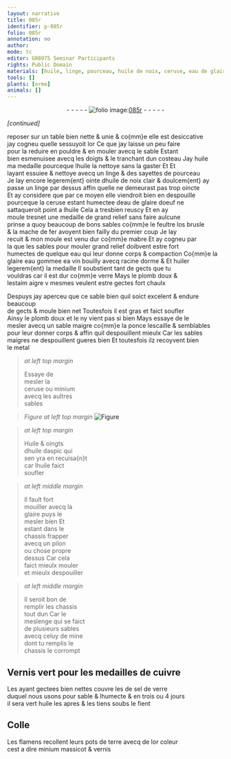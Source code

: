 ```yaml
---
layout: narrative
title: 085r
identifier: p-085r
folio: 085r
annotation: no
author:
mode: tc
editor: GR8975 Seminar Participants
rights: Public Domain
materials: [huile, linge, pourceau, huile de noix, ceruse, eau de glaire doeuf, feultre, os, mache de fer, eau, glaire, eau gommee, vin, racine dorme, plomb doux, estaim, plomb, ponce, lescaille, metal, minium, huile daspic, Vernis, cuivre, sel de verre, fient, Colle, terre, or, massicot, vernis]
tools: []
plants: [orme]
animals: []
---
```


<div class="folio" align="center">- - - - - <a href="http://gallica.bnf.fr/ark:/12148/btv1b10500001g/f175.image" target="_blank"><img src="https://cu-mkp.github.io/2017-workshop-edition/assets/photo-icon.png" alt="folio image: " style="display:inline-block; margin-bottom:-3px;"/>085r</a> - - - - - </div>  
 
*[continued]*
  
reposer sur un table bien nette & unie & co{mm}e elle est desiccative<br/> jay cogneu quelle sessuyoit <span class="del">lor</span> Ce que jay laisse un peu faire<br/> pour la reduire en pouldre & en mouler avecq le sable Estant<br/> bien esmenuisee avecq les doigts & le tranchant dun costeau Jay <span class="m">huile</span><br/> ma medaille pourceque l<span class="m">huile</span> la nettoye sans la gaster <span class="del">Et</span> Et<br/> layant essuiee & nettoye avecq un <span class="m">linge</span> & des sayettes de <span class="m">pourceau</span><br/> Je lay encore legerem{ent} ointe d<span class="m">huile de noix</span> clair & doulcem{ent} ay<br/> passe un <span class="m">linge</span> par dessus affin quelle ne demeurast pas trop oincte<br/> Et ay considere que par ce moyen elle viendroit bien en despouille<br/> pourceque la <span class="m">ceruse</span> estant humectee d<span class="m">eau de glaire doeuf</span> ne<br/> sattaqueroit point a l<span class="m">huile</span> Cela a tresbien reuscy Et en ay<br/> moule tresnet une medaille de grand relief sans faire aulcune<br/> prinse a quoy beaucoup de bons sables co{mm}e le <span class="m">feultre</span> l<span class="m">os</span> brusle<br/> & la <span class="m">mache de fer</span> avoyent bien failly du premier coup Je lay<br/> recuit & mon moule est venu dur co{mm}e mabre Et ay cogneu par<br/> la que les sables pour mouler grand relief doibvent estre fort<br/> humectes de quelque <span class="m">eau</span> qui leur donne corps & compaction Co{mm}e la<br/> <span class="m">glaire</span> <span class="m">eau gommee</span> <span class="del">ea</span> <span class="m">vin</span> bouilly avecq <span class="m">racine d<span class="pa">orme</span></span> & Et huiler<br/> legerem{ent} la medaille Il soubstient tant de gects que tu<br/> vouldras car il est dur co{mm}e verre Mays le <span class="m">plomb doux</span> &<br/> l<span class="m">estaim</span> aigre <span class="del">v</span> mesmes veulent estre gectes fort chaulx
 
Despuys jay aperceu que ce sable bien quil soict excelent & endure beaucoup<br/> de gects & moule bien net Toutesfois il est gras et faict soufler<br/> Ainsy le <span class="m">plomb</span> doux <span class="del">et le</span> ny vient pas si bien Mays essaye de le<br/> mesler avecq un sable maigre co{mm}e la <span class="m">ponce</span> <span class="m">lescaille</span> & semblables<br/> pour leur donner corps & affin quil despouillent mieulx Car les sables<br/> maigres ne despouillent gueres bien Et toutesfois ilz recoyvent bien<br/> le <span class="m">metal</span>
 
> *at left top margin*
> 
>   Essaye de<br/> mesler la<br/> <span class="m">ceruse</span> ou <span class="m">minium</span><br/> avecq les aultres<br/> sables
 
> *Figure*
> *at left top margin*
> <a href="" target="_blank"><img src="https://cu-mkp.github.io/GR8975-edition/assets/photo-icon.png" alt="Figure" style="display:inline-block; margin-bottom:-3px;"/></a>
 
> *at left top margin*
> 
>   Huile & oingts<br/> d<span class="m">huile daspic</span> qui <br/> sen yra en recuisa{n}t<br/> car l<span class="m">huile</span> faict<br/> soufler
 
> *at left middle margin*
> 
>   Il fault fort<br/> mouiller avecq la <br/> <span class="m">glaire</span> puys le<br/> mesler bien Et<br/> estant dans le<br/> chassis frapper<br/> avecq un pilon<br/> ou chose propre<br/> dessus Car cela<br/> faict mieulx mouler<br/> et mieulx despouiller
 
> *at left middle margin*
> 
>   Il seroit bon de<br/> remplir les chassis<br/> tout dun Car le<br/> meslenge qui se faict<br/> de plusieurs sables<br/> avecq celuy de mine<br/> dont tu remplis le<br/> chassis le corrompt
 
 
  

## <span class="m">Vernis</span> vert pour les medailles de <span class="m">cuivre</span>

 
Les ayant gectees bien nettes couvre les de <span class="m">sel de verre</span><br/> duquel nous usons pour sable & lhumecte & en trois ou 4 jours<br/> il sera vert <span class="m">huile</span> les apres & les tiens soubs le <span class="m">fient</span>
 
 
  

## <span class="m">Colle</span>

 
Les <span class="pl">flamens</span> recollent leurs pots de <span class="m">terre</span> avecq de l<span class="m">or</span> coleur<br/> cest a dire <span class="m">minium</span> <span class="m">massicot</span> & <span class="m">vernis</span>
 
